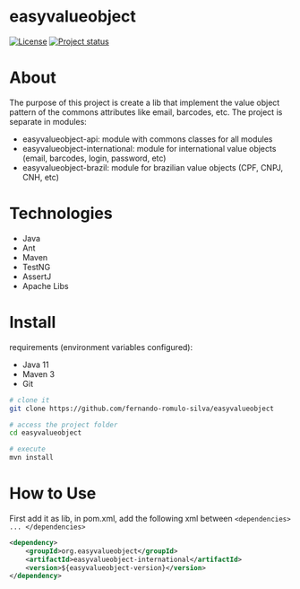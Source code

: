 # easyvalueobject

[![License](https://img.shields.io/badge/License-Apache%202.0-blue.svg)](https://opensource.org/licenses/Apache-2.0)
[![Project status](https://img.shields.io/badge/Project%20status-Maintenance-orange.svg)](https://img.shields.io/badge/Project%20status-Maintenance-orange.svg)

# About

The purpose of this project is create a lib that implement the value object pattern of the commons attributes like email, barcodes, etc. The project is separate in modules: 
 - easyvalueobject-api: module with commons classes for all modules 
 - easyvalueobject-international: module for international value objects (email, barcodes, login, password, etc)
 - easyvalueobject-brazil: module for brazilian value objects (CPF, CNPJ, CNH, etc)
 
 # Technologies

- Java
- Ant
- Maven
- TestNG
- AssertJ
- Apache Libs

# Install

requirements (environment variables configured): 
 - Java 11
 - Maven 3
 - Git
 
```bash
# clone it
git clone https://github.com/fernando-romulo-silva/easyvalueobject

# access the project folder
cd easyvalueobject

# execute
mvn install
```

# How to Use

First add it as lib, in pom.xml, add the following xml between `<dependencies> ... </dependencies>`

```xml
<dependency>
	<groupId>org.easyvalueobject</groupId>
	<artifactId>easyvalueobject-international</artifactId>
	<version>${easyvalueobject-version}</version>	
</dependency>
```